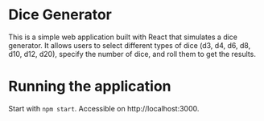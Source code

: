 # Dice Generator


This is a simple web application built with React that simulates a dice generator. It allows users to select different types of dice (d3, d4, d6, d8, d10, d12, d20), specify the number of dice, and roll them to get the results.


# Running the application

Start with `npm start`.
Accessible on http://localhost:3000.